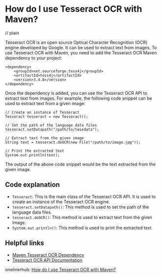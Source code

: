 # How do I use Tesseract OCR with Maven?
// plain

Tesseract OCR is an open source Optical Character Recognition (OCR) engine developed by Google. It can be used to extract text from images. To use Tesseract OCR with Maven, you need to add the Tesseract OCR Maven dependency to your project:

```
<dependency>
    <groupId>net.sourceforge.tess4j</groupId>
    <artifactId>tess4j</artifactId>
    <version>3.4.8</version>
</dependency>
```

Once the dependency is added, you can use the Tesseract OCR API to extract text from images. For example, the following code snippet can be used to extract text from a given image:

```
// Create an instance of Tesseract
Tesseract tesseract = new Tesseract();

// Set the path of the language data files
tesseract.setDatapath("/path/to/tessdata");

// Extract text from the given image
String text = tesseract.doOCR(new File("/path/to/image.jpg"));

// Print the extracted text
System.out.println(text);
```

The output of the above code snippet would be the text extracted from the given image.

## Code explanation

- `Tesseract`: This is the main class of the Tesseract OCR API. It is used to create an instance of the Tesseract OCR engine.
- `tesseract.setDatapath()`: This method is used to set the path of the language data files.
- `tesseract.doOCR()`: This method is used to extract text from the given image.
- `System.out.println()`: This method is used to print the extracted text.

## Helpful links
- [Maven Tesseract OCR Dependency](https://mvnrepository.com/artifact/net.sourceforge.tess4j/tess4j)
- [Tesseract OCR API Documentation](https://tess4j.sourceforge.io/docs/docs-3.4.8/)

onelinerhub: [How do I use Tesseract OCR with Maven?](https://onelinerhub.com/tesseract-ocr/how-do-i-use-tesseract-ocr-with-maven)